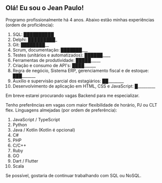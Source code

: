 ## Olá! Eu sou o Jean Paulo!

Programo profissionalmente há 4 anos. Abaixo estão minhas experiências (ordem de proficiência):

1. SQL: ██████████
2. Delphi: █████████_
3. Git: ████████__
4. Scrum, documentação: ███████___
5. Testes (unitários e automatizados): ██████____
6. Ferramentas de produtividade: █████_____
7. Criação e consumo de API's: ████______
8. Regra de negócio, Sistema ERP, gerenciamento fiscal e de estoque: ███_______
9. Auxílio e supervisão parcial dos estagiários: ██________
10. Desenvolvimento de aplicação em HTML, CSS e JavaScript: █_________

Em breve estarei procurando vagas Backend para me especializar.

Tenho preferências em vagas com maior flexibilidade de horário, PJ ou CLT flex.
Linguagens almejadas (por ordem de preferência):
1. JavaScript / TypeScript
2. Python
3. Java / Kotlin (Kotlin é opcional)
4. C#
5. PHP
6. C/C++
7. Ruby
8. GO
9. Dart / Flutter
10. Scala

Se possível, gostaria de continuar trabalhando com SQL ou NoSQL.
